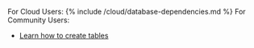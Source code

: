 For Cloud Users:
{% include /cloud/database-dependencies.md %}
For Community Users:
* [Learn how to create tables](/docs/sql-preview/sql-create-table)
